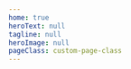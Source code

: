 ```yaml
---
home: true
heroText: null
tagline: null
heroImage: null
pageClass: custom-page-class
---
```


<HomePage />